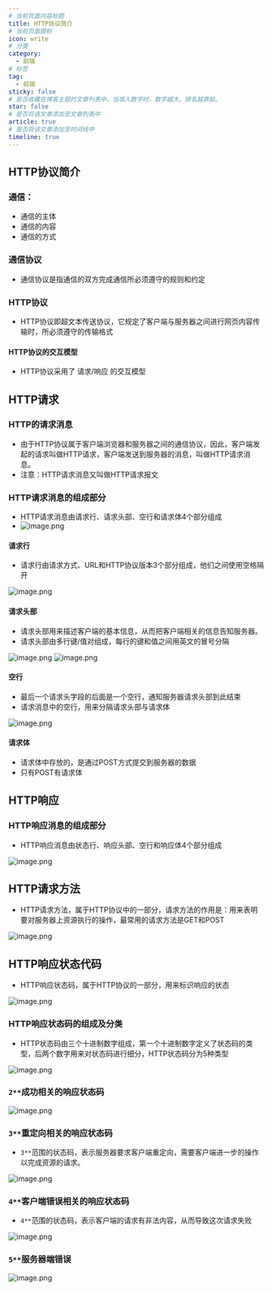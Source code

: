 ```yaml
---
# 当前页面内容标题
title: HTTP协议简介
# 当前页面图标
icon: write
# 分类
category:
  - 前端
# 标签
tag:
  - 前端
sticky: false
# 是否收藏在博客主题的文章列表中，当填入数字时，数字越大，排名越靠前。
star: false
# 是否将该文章添加至文章列表中
article: true
# 是否将该文章添加至时间线中
timeline: true
---
```


## HTTP协议简介
### 通信：

   - 通信的主体
   - 通信的内容
   - 通信的方式
### 通信协议

- 通信协议是指通信的双方完成通信所必须遵守的规则和约定
### HTTP协议

- HTTP协议即超文本传送协议，它规定了客户端与服务器之间进行网页内容传输时，所必须遵守的传输格式
#### HTTP协议的交互模型

- HTTP协议采用了 请求/响应 的交互模型
## HTTP请求
### HTTP的请求消息

- 由于HTTP协议属于客户端浏览器和服务器之间的通信协议，因此，客户端发起的请求叫做HTTP请求，客户端发送到服务器的消息，叫做HTTP请求消息。
- 注意：HTTP请求消息又叫做HTTP请求报文
### HTTP请求消息的组成部分

- HTTP请求消息由请求行、请求头部、空行和请求体4个部分组成
- ![image.png](https://cdn.nlark.com/yuque/0/2023/png/35273604/1685955484394-b200d637-d00d-455e-9d4d-cfdf5a6507b6.png#averageHue=%23d0d3d0&clientId=uc61f5013-65e9-4&from=paste&height=344&id=uf2fb97f0&originHeight=516&originWidth=1276&originalType=binary&ratio=1.5&rotation=0&showTitle=false&size=305543&status=done&style=none&taskId=ud5b710e6-976c-4533-99f5-dd0472c72c5&title=&width=850.6666666666666)
#### 请求行

- 请求行由请求方式、URL和HTTP协议版本3个部分组成，他们之间使用空格隔开

![image.png](https://cdn.nlark.com/yuque/0/2023/png/35273604/1685955645406-b9a5a9c4-00ba-4909-aadd-c71b25c7486b.png#averageHue=%23f6f7f6&clientId=uc61f5013-65e9-4&from=paste&height=330&id=u2434554d&originHeight=495&originWidth=1055&originalType=binary&ratio=1.5&rotation=0&showTitle=false&size=209896&status=done&style=none&taskId=ua6bbe1ef-72e0-4cae-8dfc-414fa054e6f&title=&width=703.3333333333334)
#### 请求头部

- 请求头部用来描述客户端的基本信息，从而把客户端相关的信息告知服务器。
- 请求头部由多行键/值对组成，每行的键和值之间用英文的冒号分隔

![image.png](https://cdn.nlark.com/yuque/0/2023/png/35273604/1685956225690-5999c68f-a25d-40bf-adef-fc0a552ad224.png#averageHue=%23dcdddb&clientId=uc61f5013-65e9-4&from=paste&height=101&id=ua63dbadd&originHeight=151&originWidth=553&originalType=binary&ratio=1.5&rotation=0&showTitle=false&size=42448&status=done&style=none&taskId=u086c9721-d025-4431-98ff-9288169b691&title=&width=368.6666666666667)
![image.png](https://cdn.nlark.com/yuque/0/2023/png/35273604/1685956260113-a8faf8c3-5b42-4d82-b3f4-f87ad1e97dab.png#averageHue=%23bed7ed&clientId=uc61f5013-65e9-4&from=paste&height=498&id=ua0670936&originHeight=747&originWidth=1588&originalType=binary&ratio=1.5&rotation=0&showTitle=false&size=477252&status=done&style=none&taskId=udd36aeaa-0b09-499f-b081-f44a33eb43a&title=&width=1058.6666666666667)
#### 空行

- 最后一个请求头字段的后面是一个空行，通知服务器请求头部到此结束
- 请求消息中的空行，用来分隔请求头部与请求体

![image.png](https://cdn.nlark.com/yuque/0/2023/png/35273604/1685956434394-299ca367-ea0a-4668-9ba2-12fc961bfb11.png#averageHue=%23bec1be&clientId=uc61f5013-65e9-4&from=paste&height=103&id=u55d93e5d&originHeight=154&originWidth=540&originalType=binary&ratio=1.5&rotation=0&showTitle=false&size=28205&status=done&style=none&taskId=u6d115b19-300e-48a9-8133-29b7ed30483&title=&width=360)

#### 请求体

- 请求体中存放的，是通过POST方式提交到服务器的数据
- 只有POST有请求体
## HTTP响应
### HTTP响应消息的组成部分

- HTTP响应消息由状态行、响应头部、空行和响应体4个部分组成

![image.png](https://cdn.nlark.com/yuque/0/2023/png/35273604/1685957004239-1b74aabb-0b48-49a1-bc80-9d5b001c252b.png#averageHue=%23d0d3d0&clientId=uc61f5013-65e9-4&from=paste&height=183&id=uda8928e3&originHeight=274&originWidth=681&originalType=binary&ratio=1.5&rotation=0&showTitle=false&size=75306&status=done&style=none&taskId=ubc5f2ff1-09b7-4770-815a-bf77cf1c94c&title=&width=454)
## HTTP请求方法

- HTTP请求方法，属于HTTP协议中的一部分，请求方法的作用是：用来表明要对服务器上资源执行的操作，最常用的请求方法是GET和POST

![image.png](https://cdn.nlark.com/yuque/0/2023/png/35273604/1685957265070-a724eaaf-f402-498d-bef7-3c5f1232b335.png#averageHue=%23b9d2e8&clientId=uc61f5013-65e9-4&from=paste&height=501&id=uc36b5b5f&originHeight=752&originWidth=1667&originalType=binary&ratio=1.5&rotation=0&showTitle=false&size=738429&status=done&style=none&taskId=u2877069e-7408-40a2-ad0b-3b336f9138c&title=&width=1111.3333333333333)
## HTTP响应状态代码

- HTTP响应状态码，属于HTTP协议的一部分，用来标识响应的状态

![image.png](https://cdn.nlark.com/yuque/0/2023/png/35273604/1685957433468-f720d0bb-1e4f-4cd5-aafa-691075de2377.png#averageHue=%23f8fbf8&clientId=uc61f5013-65e9-4&from=paste&height=295&id=ue9a1b9e7&originHeight=442&originWidth=775&originalType=binary&ratio=1.5&rotation=0&showTitle=false&size=197012&status=done&style=none&taskId=u39c686a5-4eea-40a4-8394-fe64b703150&title=&width=516.6666666666666)
### HTTP响应状态码的组成及分类

- HTTP状态码由三个十进制数字组成，第一个十进制数字定义了状态码的类型，后两个数字用来对状态码进行细分，HTTP状态码分为5种类型

![image.png](https://cdn.nlark.com/yuque/0/2023/png/35273604/1685957604536-46b8fbd0-c078-4187-ade9-ee5b97fb948f.png#averageHue=%23bad3ea&clientId=uc61f5013-65e9-4&from=paste&height=159&id=u828019f0&originHeight=239&originWidth=780&originalType=binary&ratio=1.5&rotation=0&showTitle=false&size=101847&status=done&style=none&taskId=ud4438046-1b15-416f-aabd-46448e3370d&title=&width=520)

### `2**`成功相关的响应状态码
![image.png](https://cdn.nlark.com/yuque/0/2023/png/35273604/1685966440617-ff922877-4079-4686-82ae-0b39c5ccd347.png#averageHue=%23adcae6&clientId=u990adb89-88fe-4&from=paste&height=89&id=uc1f0bade&originHeight=133&originWidth=794&originalType=binary&ratio=1.5&rotation=0&showTitle=false&size=66749&status=done&style=none&taskId=u89545124-8c1e-4134-835a-2ad99d0a26a&title=&width=529.3333333333334)
### `3**`重定向相关的响应状态码

- `3**`范围的状态码，表示服务器要求客户端重定向，需要客户端进一步的操作以完成资源的请求。

![image.png](https://cdn.nlark.com/yuque/0/2023/png/35273604/1685966552588-e5fb7b88-b5d8-42d5-a3a3-d7bae5f246c0.png#averageHue=%23b8cee4&clientId=u990adb89-88fe-4&from=paste&height=145&id=ud4c2c724&originHeight=217&originWidth=772&originalType=binary&ratio=1.5&rotation=0&showTitle=false&size=131036&status=done&style=none&taskId=u2f6b57ed-7863-4ee1-919d-76119608fa1&title=&width=514.6666666666666)
### `4**`客户端错误相关的响应状态码

- `4**`范围的状态码，表示客户端的请求有非法内容，从而导致这次请求失败

![image.png](https://cdn.nlark.com/yuque/0/2023/png/35273604/1685966711637-08ea2657-884a-48ce-83e2-8b2f367ff600.png#averageHue=%23c1d7eb&clientId=u990adb89-88fe-4&from=paste&height=191&id=uf8fdc988&originHeight=287&originWidth=779&originalType=binary&ratio=1.5&rotation=0&showTitle=false&size=136758&status=done&style=none&taskId=ufaf2a0c8-a14f-42e5-bbc9-335ef3b3f06&title=&width=519.3333333333334)
### `5**`服务器端错误
![image.png](https://cdn.nlark.com/yuque/0/2023/png/35273604/1685966820358-0442e6fa-d4e9-4165-b7f9-827e50d130ad.png#averageHue=%23b8d0e6&clientId=u990adb89-88fe-4&from=paste&height=309&id=u0993f44a&originHeight=463&originWidth=1552&originalType=binary&ratio=1.5&rotation=0&showTitle=false&size=460490&status=done&style=none&taskId=u3af82ebf-56e3-4548-9041-c4c2ee0ee85&title=&width=1034.6666666666667)
